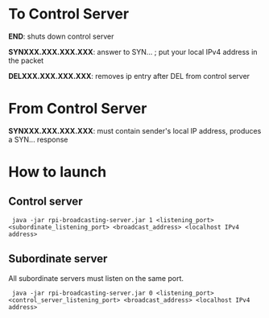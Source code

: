 ﻿
# To Control Server

**END**: shuts down control server

**SYNXXX.XXX.XXX.XXX**: answer to SYN... ; put your local IPv4 address in the packet

**DELXXX.XXX.XXX.XXX**: removes ip entry after DEL from control server

# From Control Server

**SYNXXX.XXX.XXX.XXX**: must contain sender's local IP address, produces a SYN... response

# How to launch

## Control server

``` java -jar rpi-broadcasting-server.jar 1 <listening_port> <subordinate_listening_port> <broadcast_address> <localhost IPv4 address>```

## Subordinate server

All subordinate servers must listen on the same port.

``` java -jar rpi-broadcasting-server.jar 0 <listening_port> <control_server_listening_port> <broadcast_address> <localhost IPv4 address>```